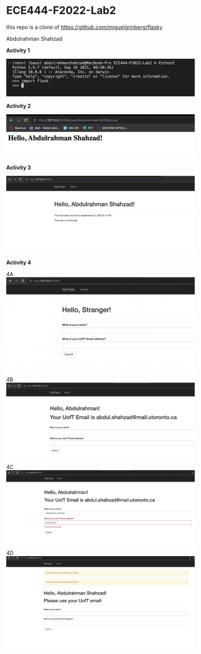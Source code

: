# ECE444-F2022-Lab2

this repo is a clone of https://github.com/miguelgrinberg/flasky

Abdulrahman Shahzad

**Activity 1**

![](/Images/Activity1.png)

**Activity 2**

![](/Images/Activity2.png)

**Activity 3**

![](/Images/Activity3.png)

**Activity 4**

4A
![](/Images/Activity4A.png)
4B
![](/Images/Activity4B.png)
4C
![](/Images/Activity4C.png)
4D
![](/Images/Activity4D.png)
